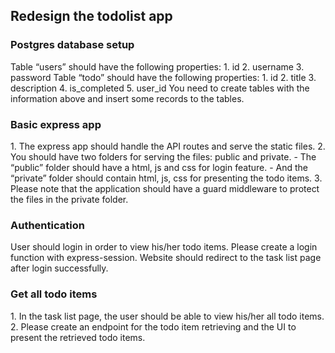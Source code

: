  ## Redesign the todolist app ## 

<h3><b>  Postgres database setup </h3></b>
Table “users” should have the following properties:
1. id
2. username
3. password
Table “todo” should have the following properties:
1. id
2. title
3. description
4. is_completed
5. user_id
You need to create tables with the information above and insert some records to the tables.

<h3><b> Basic express app</h3></b>
1. The express app should handle the API routes and serve the static files.
2. You should have two folders for serving the files: public and private. 
  - The “public” folder should have a html, js and css for login feature. 
  -  And the “private” folder should contain html, js, css for presenting the todo items.
3.  Please note that the application should have a guard middleware to protect the files in the
private folder.

<h3><b>Authentication</h3></b>
User should login in order to view his/her todo items. Please create a login function with
express-session. Website should redirect to the task list page after login successfully.

<h3><b>Get all todo items</h3></b>
1. In the task list page, the user should be able to view his/her all todo items. 
2. Please create an endpoint for the todo item retrieving and the UI to present the retrieved todo items.